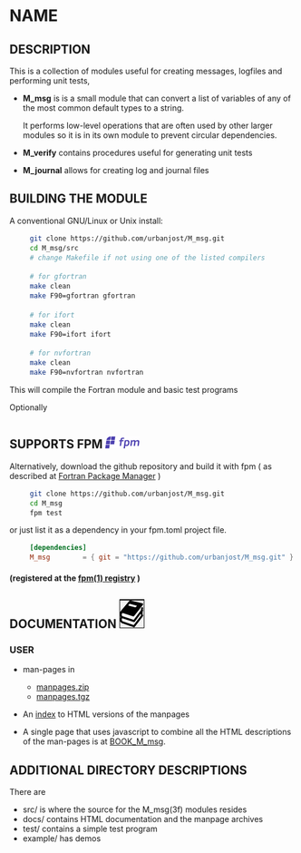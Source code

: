 # NAME

## DESCRIPTION
This is a collection of modules useful for creating messages, logfiles and
performing unit tests, 

 + **M_msg** is is a small module that can convert a list of variables of any of
   the most common default types to a string.

   It performs low-level operations that are often used by other larger
   modules so it is in its own module to prevent circular dependencies.

 + **M_verify** contains procedures useful for generating unit tests

 + **M_journal** allows for creating log and journal files


## BUILDING THE MODULE
A conventional GNU/Linux or Unix install:

```bash
     git clone https://github.com/urbanjost/M_msg.git
     cd M_msg/src
     # change Makefile if not using one of the listed compilers
     
     # for gfortran
     make clean
     make F90=gfortran gfortran
     
     # for ifort
     make clean
     make F90=ifort ifort

     # for nvfortran
     make clean
     make F90=nvfortran nvfortran
```
This will compile the Fortran module and basic test
programs 

Optionally
```bash
```

## SUPPORTS FPM ![fpm](docs/images/fpm_logo.gif)

Alternatively, download the github repository and
build it with fpm ( as described at [Fortran Package
Manager](https://github.com/fortran-lang/fpm) )

```bash
     git clone https://github.com/urbanjost/M_msg.git
     cd M_msg
     fpm test
```
<!--
  fpm test --compiler nvfortran --flag '-D__NVFORTRAN -Mbackslash'
-->

or just list it as a dependency in your fpm.toml project file.

```toml
     [dependencies]
     M_msg        = { git = "https://github.com/urbanjost/M_msg.git" }
```

#### (registered at the [fpm(1) registry](https://github.com/fortran-lang/fpm-registry) )

## DOCUMENTATION   ![docs](docs/images/docs.gif)
### USER
   
 - man-pages in 
    + [manpages.zip](https://urbanjost.github.io/M_msg/manpages.zip) 
    + [manpages.tgz](https://urbanjost.github.io/M_msg/manpages.tgz) 

 - An [index](https://urbanjost.github.io/M_msg/man3.html) to HTML versions
   of the manpages 

 - A single page that uses javascript to combine all the HTML descriptions
   of the man-pages is at
   [BOOK_M_msg](https://urbanjost.github.io/M_msg/BOOK_M_msg.html).

## ADDITIONAL DIRECTORY DESCRIPTIONS
There are 

   - src/ is where the source for the M_msg(3f) modules resides 
   - docs/ contains HTML documentation and the manpage archives 
   - test/ contains a simple test program 
   - example/ has demos
